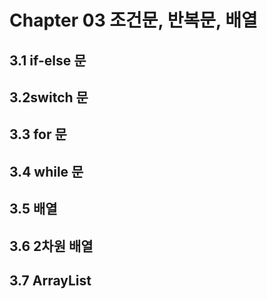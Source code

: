 # Chapter 03 조건문, 반복문, 배열

## 3.1 if-else 문

## 3.2switch 문

## 3.3 for 문

## 3.4 while 문

## 3.5 배열

## 3.6 2차원 배열

## 3.7 ArrayList

